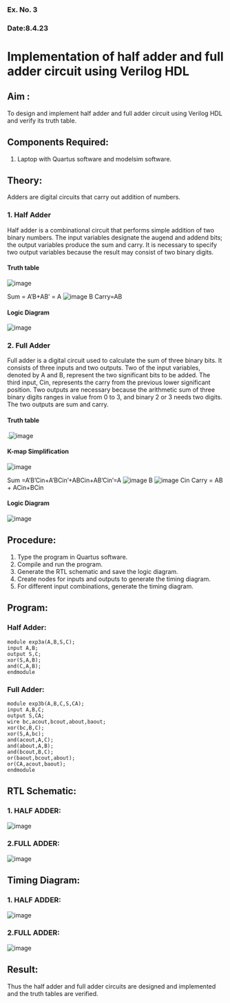 ### Ex. No. 3
### Date:8.4.23
# Implementation of half adder and full adder circuit using Verilog HDL
## Aim :
To design and implement half adder and full adder circuit using Verilog HDL and verify its truth table.
## Components Required:
1.	Laptop with Quartus software and modelsim software.
## Theory:
Adders are digital circuits that carry out addition of numbers.
### 1.	Half Adder
Half adder is a combinational circuit that performs simple addition of two binary numbers. The input variables designate the augend and addend bits; the output variables produce the sum and carry. It is necessary to specify two output variables because the result may consist of two binary digits.
#### Truth table
 ![image](https://github.com/rvinifa/Adder/assets/133735746/469bd63c-0a45-4d7a-a68a-b68bb36c637a)

Sum = A’B+AB’ = A  ![image](https://github.com/rvinifa/Adder/assets/133735746/aac88cdf-2255-4bff-971b-a3657a2c19e3)
     B
Carry=AB
#### Logic Diagram
 ![image](https://github.com/rvinifa/Adder/assets/133735746/c65758e5-f597-4204-8ab1-41575bd0c3e3)

### 2.	Full Adder
Full adder is a digital circuit used to calculate the sum of three binary bits. It consists of three inputs and two outputs. Two of the input variables, denoted by A and B, represent the two significant bits to be added. The third input, Cin, represents the carry from the previous lower significant position. Two outputs are necessary because the arithmetic sum of three binary digits ranges in value from 0 to 3, and binary 2 or 3 needs two digits. The two outputs are sum and carry. 
#### Truth table
  .![image](https://github.com/rvinifa/Adder/assets/133735746/f8301e61-a457-4c1b-97fd-1adcb039df01)

#### K-map Simplification
 ![image](https://github.com/rvinifa/Adder/assets/133735746/03a38bcf-2642-4391-8424-7011b94e6002)

Sum =A’B’Cin+A’BCin’+ABCin+AB’Cin’=A ![image](https://github.com/rvinifa/Adder/assets/133735746/d522a34d-a1e9-4d96-9b19-3cbc259cb7e2)
 B ![image](https://github.com/rvinifa/Adder/assets/133735746/f52fbe53-60e0-4c19-b728-7efb11d08248)
 Cin
Carry = AB + ACin+BCin
#### Logic Diagram
 ![image](https://github.com/rvinifa/Adder/assets/133735746/982f8574-d184-49fa-a66a-4201ea48c58d)

## Procedure:
1.	Type the program in Quartus software.
2.	Compile and run the program.
3.	Generate the RTL schematic and save the logic diagram.
4.	Create nodes for inputs and outputs to generate the timing diagram.
5.	For different input combinations, generate the timing diagram.


## Program:
### Half Adder:
```
module exp3a(A,B,S,C);
input A,B;
output S,C;
xor(S,A,B);
and(C,A,B);
endmodule
```
### Full Adder:
```
module exp3b(A,B,C,S,CA);
input A,B,C;
output S,CA;
wire bc,acout,bcout,about,baout;
xor(bc,B,C);
xor(S,A,bc);
and(acout,A,C);
and(about,A,B);
and(bcout,B,C);
or(baout,bcout,about);
or(CA,acout,baout);
endmodule
```
## RTL Schematic:
### 1. HALF ADDER:
![image](https://github.com/Afsarjumail/Adder/assets/118343395/6aadd7e0-213f-47b7-944e-8d1da9b1c62a)


### 2.FULL ADDER:
![image](https://github.com/Afsarjumail/Adder/assets/118343395/889c1eab-ea9b-46bd-bd1a-9c774733d57f)


## Timing Diagram:
### 1. HALF ADDER:
![image](https://github.com/Afsarjumail/Adder/assets/118343395/f29b242f-74b7-4f8f-9ddf-cc556190188c)

### 2.FULL ADDER:
![image](https://github.com/Afsarjumail/Adder/assets/118343395/f4d0a271-5cc3-4cf7-bb56-d4d6872652fa)

## Result:
Thus the half adder and full adder circuits are designed and implemented and the truth tables are verified.
